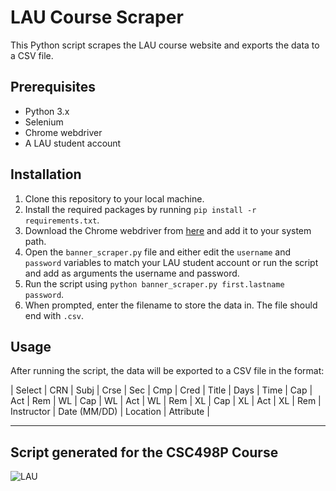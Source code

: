# LAU Course Scraper

This Python script scrapes the LAU course website and exports the data to a CSV file.

## Prerequisites

- Python 3.x
- Selenium
- Chrome webdriver
- A LAU student account

## Installation

1. Clone this repository to your local machine.
2. Install the required packages by running `pip install -r requirements.txt`.
3. Download the Chrome webdriver from [here](https://sites.google.com/a/chromium.org/chromedriver/downloads) and add it to your system path.
4. Open the `banner_scraper.py` file and either edit the `username` and `password` variables to match your LAU student account or run the script and add as arguments the username and password.
5. Run the script using `python banner_scraper.py first.lastname password`.
6. When prompted, enter the filename to store the data in. The file should end with `.csv`.

## Usage

After running the script, the data will be exported to a CSV file in the format:

| Select | CRN | Subj | Crse | Sec | Cmp | Cred | Title | Days | Time | Cap | Act | Rem | WL | Cap | WL | Act | WL | Rem | XL | Cap | XL | Act | XL | Rem | Instructor | Date (MM/DD) | Location | Attribute |

---

## Script generated for the CSC498P Course
![LAU](https://img.shields.io/badge/CSC498P-7D4698?style=for-the-badge&logo=LAU-Browser&logoColor=white)

